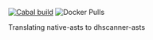 [![Cabal build](https://github.com/OrenGitHub/dhscanner.1.parsers/actions/workflows/build.yml/badge.svg)](https://github.com/OrenGitHub/dhscanner.1.parsers/actions/workflows/build.yml)
![Docker Pulls](https://img.shields.io/docker/pulls/orenishdocker/dhscanner-parsers?label=Dockerhub%20pulls&logo=docker)


Translating native-asts to dhscanner-asts

